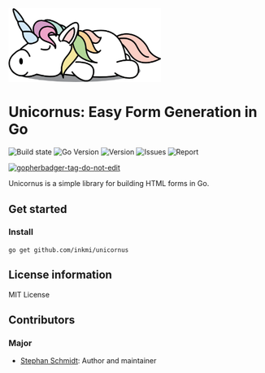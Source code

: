 <img src="https://raw.githubusercontent.com/inkmi/unicornus/master/UnicornusLogo.png" width="300">

# Unicornus: Easy Form Generation in Go

![Build state](https://github.com/StephanSchmidt/erro/actions/workflows/test.yml/badge.svg)  ![Go Version](https://img.shields.io/github/go-mod/go-version/StephanSchmidt/erro) ![Version](https://img.shields.io/github/v/tag/StephanSchmidt/erro?include_prereleases)  ![Issues](https://img.shields.io/github/issues/StephanSchmidt/erro) ![Report](https://goreportcard.com/badge/github.com/StephanSchmidt/erro)

<a href='https://github.com/jpoles1/gopherbadger' target='_blank'>![gopherbadger-tag-do-not-edit](https://img.shields.io/badge/Go%20Coverage-79%25-brightgreen.svg?longCache=true&style=flat)</a>

Unicornus is a simple library for building HTML forms in Go.

## Get started

### Install

```shell
go get github.com/inkmi/unicornus
```

## License information

MIT License

## Contributors

### Major

- [Stephan Schmidt](https://github.com/StephanSchmidt): Author and maintainer
